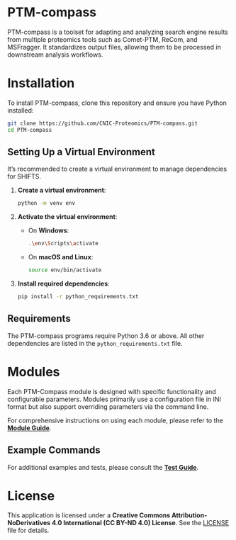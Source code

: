 # PTM-compass

PTM-compass is a toolset for adapting and analyzing search engine results from multiple proteomics tools such as Comet-PTM, ReCom, and MSFragger. It standardizes output files, allowing them to be processed in downstream analysis workflows.

# Installation

To install PTM-compass, clone this repository and ensure you have Python installed:

```bash
git clone https://github.com/CNIC-Proteomics/PTM-compass.git
cd PTM-compass
```

## Setting Up a Virtual Environment

It’s recommended to create a virtual environment to manage dependencies for SHIFTS.

1. **Create a virtual environment**:

    ```bash
    python -m venv env
    ```

2. **Activate the virtual environment**:

   - On **Windows**:
     ```bash
     .\env\Scripts\activate
     ```
   - On **macOS and Linux**:
     ```bash
     source env/bin/activate
     ```

3. **Install required dependencies**:

    ```bash
    pip install -r python_requirements.txt
    ```

## Requirements

The PTM-compass programs require Python 3.6 or above. All other dependencies are listed in the `python_requirements.txt` file.


# Modules

Each PTM-Compass module is designed with specific functionality and configurable parameters. Modules primarily use a configuration file in INI format but also support overriding parameters via the command line.

For comprehensive instructions on using each module, please refer to the **[Module Guide](MODULES.md)**.

## Example Commands

For additional examples and tests, please consult the **[Test Guide](TEST.md)**.


# License

This application is licensed under a **Creative Commons Attribution-NoDerivatives 4.0 International (CC BY-ND 4.0) License**. See the [LICENSE](LICENSE.md) file for details.
